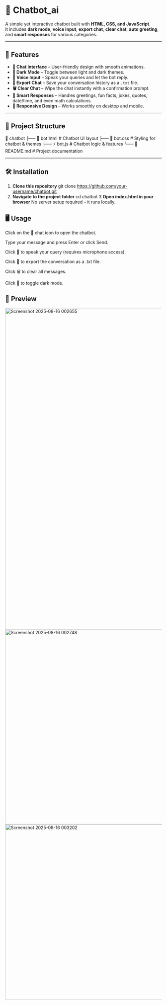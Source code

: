 # 💬 Chatbot_ai

A simple yet interactive chatbot built with **HTML, CSS, and JavaScript**.  
It includes **dark mode**, **voice input**, **export chat**, **clear chat**, **auto greeting**, and **smart responses** for various categories.

---

## 🚀 Features

- **💬 Chat Interface** – User-friendly design with smooth animations.
- **🌙 Dark Mode** – Toggle between light and dark themes.
- **🎤 Voice Input** – Speak your queries and let the bot reply.
- **📄 Export Chat** – Save your conversation history as a `.txt` file.
- **🗑️ Clear Chat** – Wipe the chat instantly with a confirmation prompt.
- **🤖 Smart Responses** – Handles greetings, fun facts, jokes, quotes, date/time, and even math calculations.
- **📱 Responsive Design** – Works smoothly on desktop and mobile.

---

## 📂 Project Structure

📁 chatbot
├── 📄 bot.html # Chatbot UI layout
├── 🎨 bot.css # Styling for chatbot & themes
├── ⚡ bot.js # Chatbot logic & features
└── 📄 README.md # Project documentation


---

## 🛠️ Installation

1. **Clone this repository**
   git clone https://github.com/your-username/chatbot.git
2. **Navigate to the project folder**
 cd chatbot
3 **Open index.html in your browser**
No server setup required – it runs locally.

## 🖥️ Usage

Click on the 💬 chat icon to open the chatbot.

Type your message and press Enter or click Send.

Click 🎤 to speak your query (requires microphone access).

Click 📄 to export the conversation as a .txt file.

Click 🗑️ to clear all messages.

Click 🌙 to toggle dark mode.


## 📸 Preview
<img width="1919" height="1034" alt="Screenshot 2025-08-16 002655" src="https://github.com/user-attachments/assets/0ecdbbd7-8ae4-410c-baa6-ea243b5be503" />

<img width="590" height="628" alt="Screenshot 2025-08-16 002748" src="https://github.com/user-attachments/assets/e09a85aa-a028-4e00-bb0b-5d72479dbfc9" />

<img width="526" height="565" alt="Screenshot 2025-08-16 003202" src="https://github.com/user-attachments/assets/4b4fdbd8-d7ba-4b9c-9a61-21e449d16483" />

